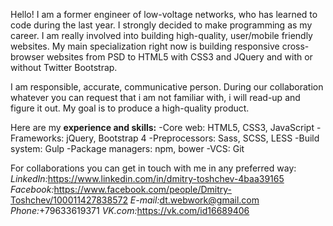 Hello! 
I am a former engineer of low-voltage networks, who has learned to code during the last year. I strongly decided to make programming as my career. I am really involved into building high-quality, user/mobile friendly websites. My main specialization right now is building responsive cross-browser websites from PSD to HTML5 with CSS3 and JQuery and with or without Twitter Bootstrap.

I am responsible, accurate, communicative person. During our collaboration whatever you can request that i am not familiar with, i will read-up and figure it out. My goal is to produce a high-quality product.

Here are my <strong>experience and skills:</strong>
-Core web: HTML5, CSS3, JavaScript
-Frameworks: jQuery, Bootstrap 4
-Preprocessors: Sass, SCSS, LESS
-Build system: Gulp
-Package managers: npm, bower
-VCS: Git

For collaborations you can get in touch with me in any preferred way:
<i>LinkedIn:</i>https://www.linkedin.com/in/dmitry-toshchev-4baa39165
<i>Facebook:</i>https://www.facebook.com/people/Dmitry-Toshchev/100011427838572
<i>E-mail:</i>dt.webwork@gmail.com
<i>Phone:</i>+79633619371
<i>VK.com:</i>https://vk.com/id16689406
